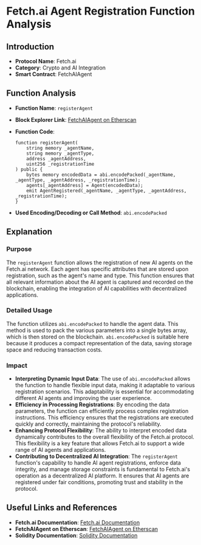 # Fetch.ai Agent Registration Function Analysis

## Introduction
- **Protocol Name**: Fetch.ai
- **Category**: Crypto and AI Integration
- **Smart Contract**: FetchAIAgent

## Function Analysis
- **Function Name**: `registerAgent`
- **Block Explorer Link**: [FetchAIAgent on Etherscan](https://etherscan.io/address/0x8400ac235ed4f139a3e05670a9a3c724e448129b#code)
- **Function Code**:
    ```solidity
    function registerAgent(
        string memory _agentName,
        string memory _agentType,
        address _agentAddress,
        uint256 _registrationTime
    ) public {
        bytes memory encodedData = abi.encodePacked(_agentName, _agentType, _agentAddress, _registrationTime);
        agents[_agentAddress] = Agent(encodedData);
        emit AgentRegistered(_agentName, _agentType, _agentAddress, _registrationTime);
    }
    ```

- **Used Encoding/Decoding or Call Method**: `abi.encodePacked`

## Explanation

### Purpose
The `registerAgent` function allows the registration of new AI agents on the Fetch.ai network. Each agent has specific attributes that are stored upon registration, such as the agent's name and type. This function ensures that all relevant information about the AI agent is captured and recorded on the blockchain, enabling the integration of AI capabilities with decentralized applications.

### Detailed Usage
The function utilizes `abi.encodePacked` to handle the agent data. This method is used to pack the various parameters into a single bytes array, which is then stored on the blockchain. `abi.encodePacked` is suitable here because it produces a compact representation of the data, saving storage space and reducing transaction costs.

### Impact
- **Interpreting Dynamic Input Data**: The use of `abi.encodePacked` allows the function to handle flexible input data, making it adaptable to various registration scenarios. This adaptability is essential for accommodating different AI agents and improving the user experience.
- **Efficiency in Processing Registrations**: By encoding the data parameters, the function can efficiently process complex registration instructions. This efficiency ensures that the registrations are executed quickly and correctly, maintaining the protocol's reliability.
- **Enhancing Protocol Flexibility**: The ability to interpret encoded data dynamically contributes to the overall flexibility of the Fetch.ai protocol. This flexibility is a key feature that allows Fetch.ai to support a wide range of AI agents and applications.
- **Contributing to Decentralized AI Integration**: The `registerAgent` function's capability to handle AI agent registrations, enforce data integrity, and manage storage constraints is fundamental to Fetch.ai's operation as a decentralized AI platform. It ensures that AI agents are registered under fair conditions, promoting trust and stability in the protocol.

## Useful Links and References
- **Fetch.ai Documentation**: [Fetch.ai Documentation](https://docs.fetch.ai/)
- **FetchAIAgent on Etherscan**: [FetchAIAgent on Etherscan](https://etherscan.io/address/0x8400ac235ed4f139a3e05670a9a3c724e448129b#code)
- **Solidity Documentation**: [Solidity Documentation](https://docs.soliditylang.org/)
